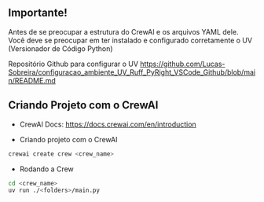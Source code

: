## Importante!

Antes de se preocupar a estrutura do CrewAI e os arquivos YAML dele.
Você deve se preocupar em ter instalado e configurado corretamente o UV (Versionador de Código Python)

Repositório Github para configurar o UV
https://github.com/Lucas-Sobreira/configuracao_ambiente_UV_Ruff_PyRight_VSCode_Github/blob/main/README.md

## Criando Projeto com o CrewAI

- CrewAI Docs:
  https://docs.crewai.com/en/introduction

- Criando projeto com o CrewAI

```bash
crewai create crew <crew_name>
```

- Rodando a Crew

```bash
cd <crew_name>
uv run ./<folders>/main.py
```
